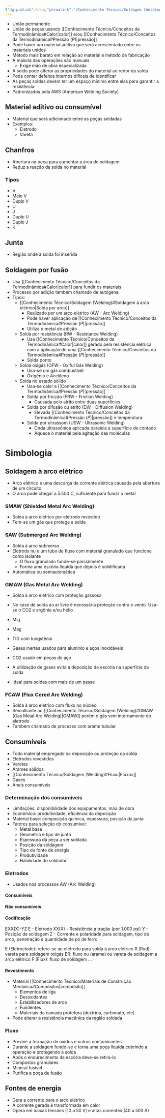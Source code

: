 ```yaml
---
{"dg-publish":true,"permalink":"/Conhecimento Técnico/Soldagem (Welding)/","created":"","updated":""}
---
```



- União permanente
- União de peças usando [[Conhecimento Técnico/Conceitos da Termodinâmica#Calor\|calor]] e/ou [[Conhecimento Técnico/Conceitos da Termodinâmica#Pressão ($P$)\|pressão]]
- Pode haver um material aditivo que será acrescentado entre os materiais unidos
- Método mais barato em relação ao material e método de fabricação
- A maioria das operações são manuais
	- Exige mão de obra especializada
- A solda pode alterar as propriedades do material ao redor da solda
- Pode conter defeitos internos difíceis de identificar
- As peças soldas devem ter um espaço mínimo entre elas para garantir a resistência
- Padronizados pela AWS (American Welding Society)

## Material aditivo ou consumível
- Material que será adicionado entre as peças soldadas
- Exemplos:
	- Eletrodo
	- Vareta
## Chanfros
- Abertura na peça para aumentar a área de soldagem
- Reduz a reação da solda no material

### Tipos
- V
- Meio V
- Duplo V
- U
- J
- Duplo U
- Duplo J
- K

## Junta
- Região onde a solda foi inserida

## Soldagem por fusão
 - Usa [[Conhecimento Técnico/Conceitos da Termodinâmica#Calor\|calor]] para fundir os materiais
 - Processo por adição também chamado de autógena
 - Tipos:
	 - [[Conhecimento Técnico/Soldagem (Welding)#Soldagem à arco elétrico\|Solda por arco]]
		 - Realizado por um arco elétrico (AW - Arc Welding)
		 - Pode haver aplicação de [[Conhecimento Técnico/Conceitos da Termodinâmica#Pressão ($P$)\|pressão]]
		 - Utiliza o metal de adição
	 - Solda por resistência (RW - Resistance Welding)
		 - Usa [[Conhecimento Técnico/Conceitos da Termodinâmica#Calor\|calor]] gerado pela resistência elétrica com a aplicação de uma [[Conhecimento Técnico/Conceitos da Termodinâmica#Pressão ($P$)\|pressão]]
		 - Solda ponto
	 - Solda oxigás (OFW - Oxiful Gás Welding)
		 - Usa-se um gás combustível
		 - Oxigênio e Acetileno
	 - Solda no estado sólido
		 - Usa-se calor e [[Conhecimento Técnico/Conceitos da Termodinâmica#Pressão ($P$)\|pressão]]
		 - Solda por fricção (FRW - Friction Welding)
			 - Causada pelo atrito entre duas superfícies
		 - Solda por difusão ou atrito (DW - Diffusion Welding)
			 - Elevada [[Conhecimento Técnico/Conceitos da Termodinâmica#Pressão ($P$)\|pressão]] e temperatura
		 - Solda por ultrassom (USW - Ultrasonic Welding)
			 - Onda ultrassônica aplicada paralela a superfície de contado
			 - Aquece o material  pela agitação das moléculas

# Simbologia

## Soldagem à arco elétrico
- Arco elétrico é uma descarga de corrente elétrica causada pela abertura de um circuito
- O arco pode chegar a 5.500 C, suficiente para fundir o metal

### SMAW (Shielded Metal Arc Welding)
- Solda à arco elétrico por eletrodo revestido
- Tem-se um gás que protege a solda

### SAW (Submerged Arc Welding)
- Solda à arco submerso
- Eletrodo nu e um tubo de fluxo com material granulado que funciona como isolante
	- O fluxo granulado funde-se parcialmente
	- Forma uma escória líquida que depois é solidificada
- Automática ou semiautomática

### GMAW (Gas Metal Arc Welding)
- Solda à arco elétrico com proteção gassosa
- No caso de solda ao ar livre é necessária proteção contra o vento. Usa-se o CO2 e argônio e/ou hélio
- Mig
- Mag
- TIG com tungstênio 

- Gases inertes usados para alumínio e aços inoxidáveis
- CO2 usado em peças de aço
- A utilização de gases evita a deposição de escória na superfície da solda
- Ideal para soldas com mais de um passe

### FCAW (Flux Cored Arc Welding)
- Solda à arco elétrico com fluxo no núcleo
- Semalhante ao [[Conhecimento Técnico/Soldagem (Welding)#GMAW (Gas Metal Arc Welding)\|GMAW]] porém o gás vem internamente do eletrodo
- Também chamado de processo com arame tubular 

## Consumíveis
- Todo material empregado na deposição ou proteção da solda
- Eletrodos revestidos
- Varetas
- Arames sólidos
- [[Conhecimento Técnico/Soldagem (Welding)#Fluxo\|Fluxos]]
- Gases
- Aneis consumíveis

### Determinação dos consumíveis
- Limitações: disponibilidade dos equipamentos, mão de obra
- Econômico: produtividade, eficiência da deposição
- Material base: composição química, espessura, posição da junta 
- Fatores para seleção do consumível:
	- Metal base
	- Geometria e tipo de junta
	- Espessura da peça a ser soldada
	- Posição da soldagem
	- Tipo de fonte de energia
	- Produtividade
	- Habilidade do soldador

### Eletrodos
- Usados nos processos AW (Arc Welding)

#### Consumíveis

#### Não consumíveis

#### Codificação
EXX(X)-YZ
	E - Eletrodo
	XX(X) - Resistência a tração (por 1.000 psi)
	Y - Posição de soldagem
	Z - Corrente e polaridade para soldagem, tipo de arco, penetração e quantidade de pó de ferro
	
E (Eletroctode): refere-se ao eletrodo para solda à arco elétrico
R (Rod): vareta para soldagem oxigás
ER: fluxo nu (arame) ou vareta de soldagem a arco elétrico
F (Flux): fluxo de soldagem
...

#### Revestimento
- Material [[Conhecimento Técnico/Materiais de Construção Mecânica#Compósitos\|compósito]]
	- Elementos de liga
	- Desoxidantes
	- Estabilizadores de arco
	- Fundentes
	- Materiais da camada protetora (dextrina, carbonato, etc)
- Pode alterar a resistência mecânica da região soldada

### Fluxo
- Previne a formação de oxidos e outros contaminantes
- Durante a soldagem funde-se e torna uma poça líquida cobrindo a operação e protegendo a solda
- Após o endurecimento da escória deve-se retira-la
- Compostos granulares
- Mineral fusível
- Purifica a poça de fusão

## Fontes de energia
- Gera a corrente para o arco elétrico
- A corrente gerada é transformada em calor
- Opera em baixas tensões (10 a 50 V) e altas correntes (40 a 500 A)